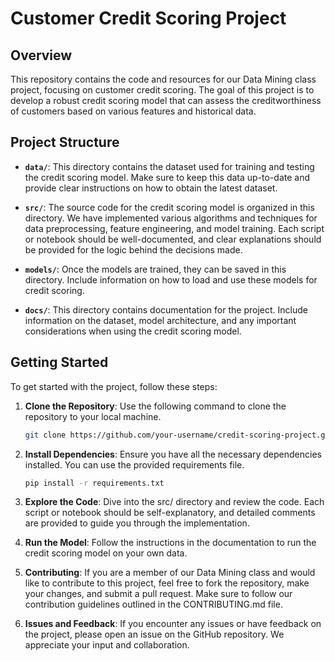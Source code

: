 # Customer Credit Scoring Project

## Overview

This repository contains the code and resources for our Data Mining class project, focusing on customer credit scoring. The goal of this project is to develop a robust credit scoring model that can assess the creditworthiness of customers based on various features and historical data.

## Project Structure

- **`data/`**: This directory contains the dataset used for training and testing the credit scoring model. Make sure to keep this data up-to-date and provide clear instructions on how to obtain the latest dataset.

- **`src/`**: The source code for the credit scoring model is organized in this directory. We have implemented various algorithms and techniques for data preprocessing, feature engineering, and model training. Each script or notebook should be well-documented, and clear explanations should be provided for the logic behind the decisions made.

- **`models/`**: Once the models are trained, they can be saved in this directory. Include information on how to load and use these models for credit scoring.

- **`docs/`**: This directory contains documentation for the project. Include information on the dataset, model architecture, and any important considerations when using the credit scoring model.

## Getting Started

To get started with the project, follow these steps:

1. **Clone the Repository**: Use the following command to clone the repository to your local machine.
   ```bash
   git clone https://github.com/your-username/credit-scoring-project.git
   ```

2. **Install Dependencies**: Ensure you have all the necessary dependencies installed. You can use the provided requirements file.
    ```bash
    pip install -r requirements.txt
    ```

3. **Explore the Code**: Dive into the src/ directory and review the code. Each script or notebook should be self-explanatory, and detailed comments are provided to guide you through the implementation.

4. **Run the Model**: Follow the instructions in the documentation to run the credit scoring model on your own data.

5. **Contributing**: If you are a member of our Data Mining class and would like to contribute to this project, feel free to fork the repository, make your changes, and submit a pull request. Make sure to follow our contribution guidelines outlined in the CONTRIBUTING.md file.

6. **Issues and Feedback**: If you encounter any issues or have feedback on the project, please open an issue on the GitHub repository. We appreciate your input and collaboration.
